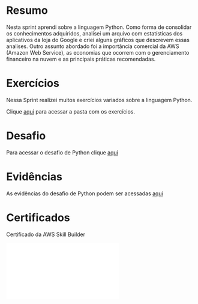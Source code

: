 # Resumo
Nesta sprint aprendi sobre a linguagem Python.
Como forma de consolidar os conhecimentos adquiridos, analisei um arquivo com estatísticas dos aplicativos da loja do Google e criei alguns gráficos que descrevem essas analises. 
Outro assunto abordado foi a importância comercial da AWS (Amazon Web Service), as economias que ocorrem com o gerenciamento financeiro na nuvem e as principais práticas recomendadas.

# Exercícios

Nessa Sprint realizei muitos exercícios variados sobre a linguagem Python.

Clique [aqui](../Sprint-3/Exercicios/) para acessar a pasta com os exercícios.

# Desafio

Para acessar o desafio de Python clique [aqui](../Sprint-3/Desafio/README.md)

# Evidências

As evidências do desafio de Python podem ser acessadas [aqui](../Sprint-3/Evidencias/)

# Certificados


Certificado da AWS Skill Builder

![AWS Partner Sales Accreditation](Certificados/AWS%20_partner%20_sales_accreditation.pdf)